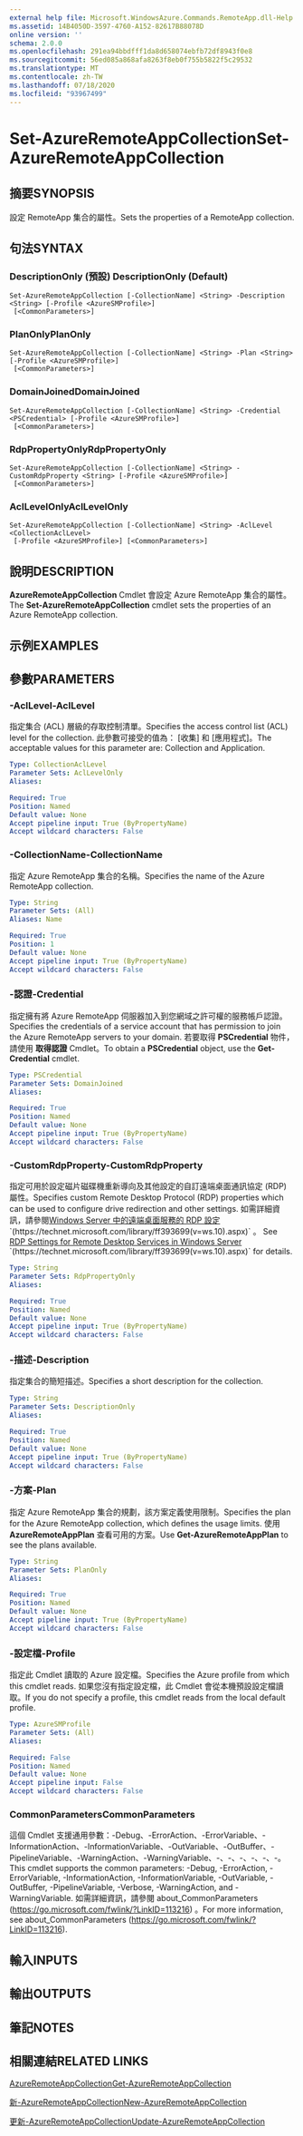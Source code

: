```yaml
---
external help file: Microsoft.WindowsAzure.Commands.RemoteApp.dll-Help.xml
ms.assetid: 14B4050D-3597-4760-A152-82617B88078D
online version: ''
schema: 2.0.0
ms.openlocfilehash: 291ea94bbdfff1da8d658074ebfb72df8943f0e8
ms.sourcegitcommit: 56ed085a868afa8263f8eb0f755b5822f5c29532
ms.translationtype: MT
ms.contentlocale: zh-TW
ms.lasthandoff: 07/18/2020
ms.locfileid: "93967499"
---
```

# <span data-ttu-id="ddad2-101">Set-AzureRemoteAppCollection</span><span class="sxs-lookup"><span data-stu-id="ddad2-101">Set-AzureRemoteAppCollection</span></span>

## <span data-ttu-id="ddad2-102">摘要</span><span class="sxs-lookup"><span data-stu-id="ddad2-102">SYNOPSIS</span></span>
<span data-ttu-id="ddad2-103">設定 RemoteApp 集合的屬性。</span><span class="sxs-lookup"><span data-stu-id="ddad2-103">Sets the properties of a RemoteApp collection.</span></span>

## <span data-ttu-id="ddad2-104">句法</span><span class="sxs-lookup"><span data-stu-id="ddad2-104">SYNTAX</span></span>

### <span data-ttu-id="ddad2-105">DescriptionOnly (預設) </span><span class="sxs-lookup"><span data-stu-id="ddad2-105">DescriptionOnly (Default)</span></span>
```
Set-AzureRemoteAppCollection [-CollectionName] <String> -Description <String> [-Profile <AzureSMProfile>]
 [<CommonParameters>]
```

### <span data-ttu-id="ddad2-106">PlanOnly</span><span class="sxs-lookup"><span data-stu-id="ddad2-106">PlanOnly</span></span>
```
Set-AzureRemoteAppCollection [-CollectionName] <String> -Plan <String> [-Profile <AzureSMProfile>]
 [<CommonParameters>]
```

### <span data-ttu-id="ddad2-107">DomainJoined</span><span class="sxs-lookup"><span data-stu-id="ddad2-107">DomainJoined</span></span>
```
Set-AzureRemoteAppCollection [-CollectionName] <String> -Credential <PSCredential> [-Profile <AzureSMProfile>]
 [<CommonParameters>]
```

### <span data-ttu-id="ddad2-108">RdpPropertyOnly</span><span class="sxs-lookup"><span data-stu-id="ddad2-108">RdpPropertyOnly</span></span>
```
Set-AzureRemoteAppCollection [-CollectionName] <String> -CustomRdpProperty <String> [-Profile <AzureSMProfile>]
 [<CommonParameters>]
```

### <span data-ttu-id="ddad2-109">AclLevelOnly</span><span class="sxs-lookup"><span data-stu-id="ddad2-109">AclLevelOnly</span></span>
```
Set-AzureRemoteAppCollection [-CollectionName] <String> -AclLevel <CollectionAclLevel>
 [-Profile <AzureSMProfile>] [<CommonParameters>]
```

## <span data-ttu-id="ddad2-110">說明</span><span class="sxs-lookup"><span data-stu-id="ddad2-110">DESCRIPTION</span></span>
<span data-ttu-id="ddad2-111">**AzureRemoteAppCollection** Cmdlet 會設定 Azure RemoteApp 集合的屬性。</span><span class="sxs-lookup"><span data-stu-id="ddad2-111">The **Set-AzureRemoteAppCollection** cmdlet sets the properties of an Azure RemoteApp collection.</span></span>

## <span data-ttu-id="ddad2-112">示例</span><span class="sxs-lookup"><span data-stu-id="ddad2-112">EXAMPLES</span></span>

## <span data-ttu-id="ddad2-113">參數</span><span class="sxs-lookup"><span data-stu-id="ddad2-113">PARAMETERS</span></span>

### <span data-ttu-id="ddad2-114">-AclLevel</span><span class="sxs-lookup"><span data-stu-id="ddad2-114">-AclLevel</span></span>
<span data-ttu-id="ddad2-115">指定集合 (ACL) 層級的存取控制清單。</span><span class="sxs-lookup"><span data-stu-id="ddad2-115">Specifies the access control list (ACL) level for the collection.</span></span>
<span data-ttu-id="ddad2-116">此參數可接受的值為： [收集] 和 [應用程式]。</span><span class="sxs-lookup"><span data-stu-id="ddad2-116">The acceptable values for this parameter are: Collection and Application.</span></span>

```yaml
Type: CollectionAclLevel
Parameter Sets: AclLevelOnly
Aliases: 

Required: True
Position: Named
Default value: None
Accept pipeline input: True (ByPropertyName)
Accept wildcard characters: False
```

### <span data-ttu-id="ddad2-117">-CollectionName</span><span class="sxs-lookup"><span data-stu-id="ddad2-117">-CollectionName</span></span>
<span data-ttu-id="ddad2-118">指定 Azure RemoteApp 集合的名稱。</span><span class="sxs-lookup"><span data-stu-id="ddad2-118">Specifies the name of the Azure RemoteApp collection.</span></span>

```yaml
Type: String
Parameter Sets: (All)
Aliases: Name

Required: True
Position: 1
Default value: None
Accept pipeline input: True (ByPropertyName)
Accept wildcard characters: False
```

### <span data-ttu-id="ddad2-119">-認證</span><span class="sxs-lookup"><span data-stu-id="ddad2-119">-Credential</span></span>
<span data-ttu-id="ddad2-120">指定擁有將 Azure RemoteApp 伺服器加入到您網域之許可權的服務帳戶認證。</span><span class="sxs-lookup"><span data-stu-id="ddad2-120">Specifies the credentials of a service account that has permission to join the Azure RemoteApp servers to your domain.</span></span>
<span data-ttu-id="ddad2-121">若要取得 **PSCredential** 物件，請使用 **取得認證** Cmdlet。</span><span class="sxs-lookup"><span data-stu-id="ddad2-121">To obtain a **PSCredential** object, use the **Get-Credential** cmdlet.</span></span>

```yaml
Type: PSCredential
Parameter Sets: DomainJoined
Aliases: 

Required: True
Position: Named
Default value: None
Accept pipeline input: True (ByPropertyName)
Accept wildcard characters: False
```

### <span data-ttu-id="ddad2-122">-CustomRdpProperty</span><span class="sxs-lookup"><span data-stu-id="ddad2-122">-CustomRdpProperty</span></span>
<span data-ttu-id="ddad2-123">指定可用於設定磁片磁碟機重新導向及其他設定的自訂遠端桌面通訊協定 (RDP) 屬性。</span><span class="sxs-lookup"><span data-stu-id="ddad2-123">Specifies custom Remote Desktop Protocol (RDP) properties which can be used to configure drive redirection and other settings.</span></span> <span data-ttu-id="ddad2-124">如需詳細資訊，請參閱[Windows Server 中的遠端桌面服務的 RDP 設定](https://technet.microsoft.com/library/ff393699(v=ws.10).aspx) `(https://technet.microsoft.com/library/ff393699(v=ws.10).aspx)` 。  </span><span class="sxs-lookup"><span data-stu-id="ddad2-124">See [RDP Settings for Remote Desktop Services in Windows Server](https://technet.microsoft.com/library/ff393699(v=ws.10).aspx)  `(https://technet.microsoft.com/library/ff393699(v=ws.10).aspx)` for details.</span></span>

```yaml
Type: String
Parameter Sets: RdpPropertyOnly
Aliases: 

Required: True
Position: Named
Default value: None
Accept pipeline input: True (ByPropertyName)
Accept wildcard characters: False
```

### <span data-ttu-id="ddad2-125">-描述</span><span class="sxs-lookup"><span data-stu-id="ddad2-125">-Description</span></span>
<span data-ttu-id="ddad2-126">指定集合的簡短描述。</span><span class="sxs-lookup"><span data-stu-id="ddad2-126">Specifies a short description for the collection.</span></span>

```yaml
Type: String
Parameter Sets: DescriptionOnly
Aliases: 

Required: True
Position: Named
Default value: None
Accept pipeline input: True (ByPropertyName)
Accept wildcard characters: False
```

### <span data-ttu-id="ddad2-127">-方案</span><span class="sxs-lookup"><span data-stu-id="ddad2-127">-Plan</span></span>
<span data-ttu-id="ddad2-128">指定 Azure RemoteApp 集合的規劃，該方案定義使用限制。</span><span class="sxs-lookup"><span data-stu-id="ddad2-128">Specifies the plan for the Azure RemoteApp collection, which defines the usage limits.</span></span>
<span data-ttu-id="ddad2-129">使用 **AzureRemoteAppPlan** 查看可用的方案。</span><span class="sxs-lookup"><span data-stu-id="ddad2-129">Use **Get-AzureRemoteAppPlan** to see the plans available.</span></span>

```yaml
Type: String
Parameter Sets: PlanOnly
Aliases: 

Required: True
Position: Named
Default value: None
Accept pipeline input: True (ByPropertyName)
Accept wildcard characters: False
```

### <span data-ttu-id="ddad2-130">-設定檔</span><span class="sxs-lookup"><span data-stu-id="ddad2-130">-Profile</span></span>
<span data-ttu-id="ddad2-131">指定此 Cmdlet 讀取的 Azure 設定檔。</span><span class="sxs-lookup"><span data-stu-id="ddad2-131">Specifies the Azure profile from which this cmdlet reads.</span></span>
<span data-ttu-id="ddad2-132">如果您沒有指定設定檔，此 Cmdlet 會從本機預設設定檔讀取。</span><span class="sxs-lookup"><span data-stu-id="ddad2-132">If you do not specify a profile, this cmdlet reads from the local default profile.</span></span>

```yaml
Type: AzureSMProfile
Parameter Sets: (All)
Aliases: 

Required: False
Position: Named
Default value: None
Accept pipeline input: False
Accept wildcard characters: False
```

### <span data-ttu-id="ddad2-133">CommonParameters</span><span class="sxs-lookup"><span data-stu-id="ddad2-133">CommonParameters</span></span>
<span data-ttu-id="ddad2-134">這個 Cmdlet 支援通用參數：-Debug、-ErrorAction、-ErrorVariable、-InformationAction、-InformationVariable、-OutVariable、-OutBuffer、-PipelineVariable、-WarningAction、-WarningVariable、-、-、-、-、-、-。</span><span class="sxs-lookup"><span data-stu-id="ddad2-134">This cmdlet supports the common parameters: -Debug, -ErrorAction, -ErrorVariable, -InformationAction, -InformationVariable, -OutVariable, -OutBuffer, -PipelineVariable, -Verbose, -WarningAction, and -WarningVariable.</span></span> <span data-ttu-id="ddad2-135">如需詳細資訊，請參閱 about_CommonParameters (https://go.microsoft.com/fwlink/?LinkID=113216) 。</span><span class="sxs-lookup"><span data-stu-id="ddad2-135">For more information, see about_CommonParameters (https://go.microsoft.com/fwlink/?LinkID=113216).</span></span>

## <span data-ttu-id="ddad2-136">輸入</span><span class="sxs-lookup"><span data-stu-id="ddad2-136">INPUTS</span></span>

## <span data-ttu-id="ddad2-137">輸出</span><span class="sxs-lookup"><span data-stu-id="ddad2-137">OUTPUTS</span></span>

## <span data-ttu-id="ddad2-138">筆記</span><span class="sxs-lookup"><span data-stu-id="ddad2-138">NOTES</span></span>

## <span data-ttu-id="ddad2-139">相關連結</span><span class="sxs-lookup"><span data-stu-id="ddad2-139">RELATED LINKS</span></span>

[<span data-ttu-id="ddad2-140">AzureRemoteAppCollection</span><span class="sxs-lookup"><span data-stu-id="ddad2-140">Get-AzureRemoteAppCollection</span></span>](./Get-AzureRemoteAppCollection.md)

[<span data-ttu-id="ddad2-141">新-AzureRemoteAppCollection</span><span class="sxs-lookup"><span data-stu-id="ddad2-141">New-AzureRemoteAppCollection</span></span>](./New-AzureRemoteAppCollection.md)

[<span data-ttu-id="ddad2-142">更新-AzureRemoteAppCollection</span><span class="sxs-lookup"><span data-stu-id="ddad2-142">Update-AzureRemoteAppCollection</span></span>](./Update-AzureRemoteAppCollection.md)


